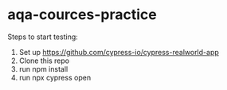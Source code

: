 # aqa-cources-practice

Steps to start testing:
1. Set up https://github.com/cypress-io/cypress-realworld-app
2. Clone this repo
3. run npm install
4. run npx cypress open
